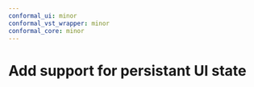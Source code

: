 ```yaml
---
conformal_ui: minor
conformal_vst_wrapper: minor
conformal_core: minor
---
```


# Add support for persistant UI state

